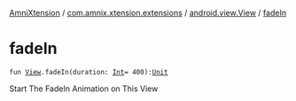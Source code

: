 [AmniXtension](../../index.md) / [com.amnix.xtension.extensions](../index.md) / [android.view.View](index.md) / [fadeIn](./fade-in.md)

# fadeIn

`fun `[`View`](https://developer.android.com/reference/android/view/View.html)`.fadeIn(duration: `[`Int`](https://kotlinlang.org/api/latest/jvm/stdlib/kotlin/-int/index.html)` = 400): `[`Unit`](https://kotlinlang.org/api/latest/jvm/stdlib/kotlin/-unit/index.html)

Start The FadeIn Animation on This View

